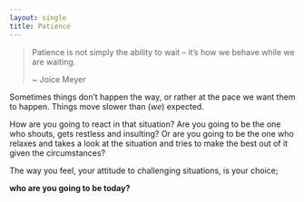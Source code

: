 ```yaml
---
layout: single
title: Patience
---
```


> Patience is not simply the ability to wait – it’s how we behave while we are waiting.
> 
> \~ Joice Meyer

Sometimes things don’t happen the way, or rather at the pace we want them to happen. Things move slower than (_we_) expected.

How are you going to react in that situation? Are you going to be the one who shouts, gets restless and insulting? Or are you going to be the one who relaxes and takes a look at the situation and tries to make the best out of it given the circumstances?

The way you feel, your attitude to challenging situations, is your choice; 

**who are you going to be today?**


